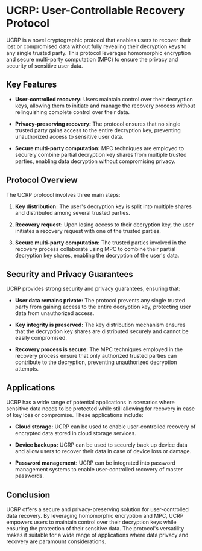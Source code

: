 # UCRP: User-Controllable Recovery Protocol

UCRP is a novel cryptographic protocol that enables users to recover their lost or compromised data without fully revealing their decryption keys to any single trusted party. This protocol leverages homomorphic encryption and secure multi-party computation (MPC) to ensure the privacy and security of sensitive user data.

## Key Features

* **User-controlled recovery:** Users maintain control over their decryption keys, allowing them to initiate and manage the recovery process without relinquishing complete control over their data.

* **Privacy-preserving recovery:** The protocol ensures that no single trusted party gains access to the entire decryption key, preventing unauthorized access to sensitive user data.

* **Secure multi-party computation:** MPC techniques are employed to securely combine partial decryption key shares from multiple trusted parties, enabling data decryption without compromising privacy.

## Protocol Overview

The UCRP protocol involves three main steps:

1. **Key distribution:** The user's decryption key is split into multiple shares and distributed among several trusted parties.

2. **Recovery request:** Upon losing access to their decryption key, the user initiates a recovery request with one of the trusted parties.

3. **Secure multi-party computation:** The trusted parties involved in the recovery process collaborate using MPC to combine their partial decryption key shares, enabling the decryption of the user's data.

## Security and Privacy Guarantees

UCRP provides strong security and privacy guarantees, ensuring that:

* **User data remains private:** The protocol prevents any single trusted party from gaining access to the entire decryption key, protecting user data from unauthorized access.

* **Key integrity is preserved:** The key distribution mechanism ensures that the decryption key shares are distributed securely and cannot be easily compromised.

* **Recovery process is secure:** The MPC techniques employed in the recovery process ensure that only authorized trusted parties can contribute to the decryption, preventing unauthorized decryption attempts.

## Applications

UCRP has a wide range of potential applications in scenarios where sensitive data needs to be protected while still allowing for recovery in case of key loss or compromise. These applications include:

* **Cloud storage:** UCRP can be used to enable user-controlled recovery of encrypted data stored in cloud storage services.

* **Device backups:** UCRP can be used to securely back up device data and allow users to recover their data in case of device loss or damage.

* **Password management:** UCRP can be integrated into password management systems to enable user-controlled recovery of master passwords.

## Conclusion

UCRP offers a secure and privacy-preserving solution for user-controlled data recovery. By leveraging homomorphic encryption and MPC, UCRP empowers users to maintain control over their decryption keys while ensuring the protection of their sensitive data. The protocol's versatility makes it suitable for a wide range of applications where data privacy and recovery are paramount considerations.